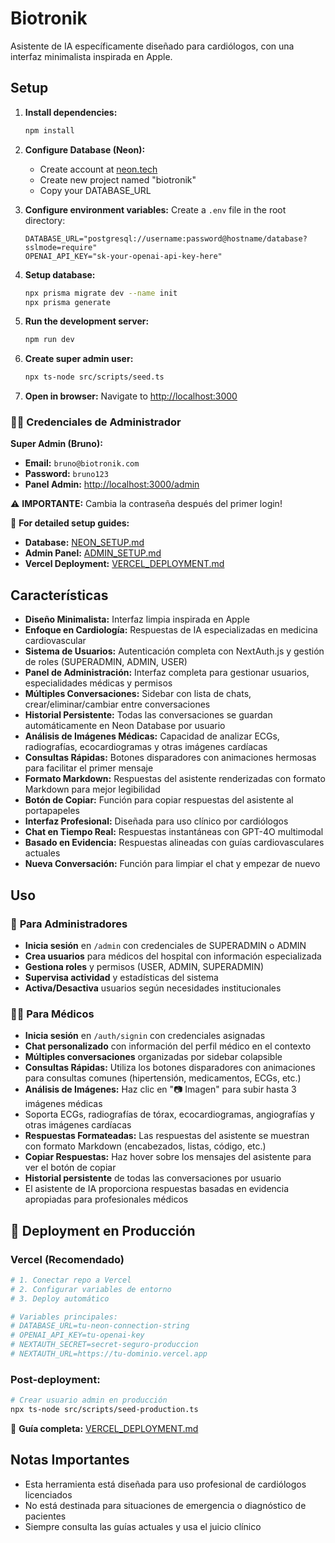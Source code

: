 # Biotronik

Asistente de IA específicamente diseñado para cardiólogos, con una interfaz minimalista inspirada en Apple.

## Setup

1. **Install dependencies:**
   ```bash
   npm install
   ```

2. **Configure Database (Neon):**
   - Create account at [neon.tech](https://neon.tech)
   - Create new project named "biotronik"
   - Copy your DATABASE_URL

3. **Configure environment variables:**
   Create a `.env` file in the root directory:
   ```env
   DATABASE_URL="postgresql://username:password@hostname/database?sslmode=require"
   OPENAI_API_KEY="sk-your-openai-api-key-here"
   ```

4. **Setup database:**
   ```bash
   npx prisma migrate dev --name init
   npx prisma generate
   ```

5. **Run the development server:**
   ```bash
   npm run dev
   ```

6. **Create super admin user:**
   ```bash
   npx ts-node src/scripts/seed.ts
   ```

7. **Open in browser:**
   Navigate to [http://localhost:3000](http://localhost:3000)

### 👨‍💻 **Credenciales de Administrador**

**Super Admin (Bruno):**
- **Email:** `bruno@biotronik.com`
- **Password:** `bruno123`
- **Panel Admin:** [http://localhost:3000/admin](http://localhost:3000/admin)

⚠️ **IMPORTANTE:** Cambia la contraseña después del primer login!

📖 **For detailed setup guides:**
- **Database:** [NEON_SETUP.md](./NEON_SETUP.md)
- **Admin Panel:** [ADMIN_SETUP.md](./ADMIN_SETUP.md)
- **Vercel Deployment:** [VERCEL_DEPLOYMENT.md](./VERCEL_DEPLOYMENT.md)

## Características

- **Diseño Minimalista:** Interfaz limpia inspirada en Apple
- **Enfoque en Cardiología:** Respuestas de IA especializadas en medicina cardiovascular
- **Sistema de Usuarios:** Autenticación completa con NextAuth.js y gestión de roles (SUPERADMIN, ADMIN, USER)
- **Panel de Administración:** Interfaz completa para gestionar usuarios, especialidades médicas y permisos
- **Múltiples Conversaciones:** Sidebar con lista de chats, crear/eliminar/cambiar entre conversaciones
- **Historial Persistente:** Todas las conversaciones se guardan automáticamente en Neon Database por usuario
- **Análisis de Imágenes Médicas:** Capacidad de analizar ECGs, radiografías, ecocardiogramas y otras imágenes cardíacas
- **Consultas Rápidas:** Botones disparadores con animaciones hermosas para facilitar el primer mensaje
- **Formato Markdown:** Respuestas del asistente renderizadas con formato Markdown para mejor legibilidad
- **Botón de Copiar:** Función para copiar respuestas del asistente al portapapeles
- **Interfaz Profesional:** Diseñada para uso clínico por cardiólogos
- **Chat en Tiempo Real:** Respuestas instantáneas con GPT-4O multimodal
- **Basado en Evidencia:** Respuestas alineadas con guías cardiovasculares actuales
- **Nueva Conversación:** Función para limpiar el chat y empezar de nuevo

## Uso

### 👥 **Para Administradores**
- **Inicia sesión** en `/admin` con credenciales de SUPERADMIN o ADMIN
- **Crea usuarios** para médicos del hospital con información especializada
- **Gestiona roles** y permisos (USER, ADMIN, SUPERADMIN)
- **Supervisa actividad** y estadísticas del sistema
- **Activa/Desactiva** usuarios según necesidades institucionales

### 👩‍⚕️ **Para Médicos**
- **Inicia sesión** en `/auth/signin` con credenciales asignadas
- **Chat personalizado** con información del perfil médico en el contexto
- **Múltiples conversaciones** organizadas por sidebar colapsible
- **Consultas Rápidas:** Utiliza los botones disparadores con animaciones para consultas comunes (hipertensión, medicamentos, ECGs, etc.)
- **Análisis de Imágenes:** Haz clic en "📷 Imagen" para subir hasta 3 imágenes médicas
- Soporta ECGs, radiografías de tórax, ecocardiogramas, angiografías y otras imágenes cardíacas
- **Respuestas Formateadas:** Las respuestas del asistente se muestran con formato Markdown (encabezados, listas, código, etc.)
- **Copiar Respuestas:** Haz hover sobre los mensajes del asistente para ver el botón de copiar
- **Historial persistente** de todas las conversaciones por usuario
- El asistente de IA proporciona respuestas basadas en evidencia apropiadas para profesionales médicos

## 🚀 Deployment en Producción

### **Vercel (Recomendado)**
```bash
# 1. Conectar repo a Vercel
# 2. Configurar variables de entorno
# 3. Deploy automático

# Variables principales:
# DATABASE_URL=tu-neon-connection-string
# OPENAI_API_KEY=tu-openai-key
# NEXTAUTH_SECRET=secret-seguro-produccion
# NEXTAUTH_URL=https://tu-dominio.vercel.app
```

### **Post-deployment:**
```bash
# Crear usuario admin en producción
npx ts-node src/scripts/seed-production.ts
```

📖 **Guía completa:** [VERCEL_DEPLOYMENT.md](./VERCEL_DEPLOYMENT.md)

## Notas Importantes

- Esta herramienta está diseñada para uso profesional de cardiólogos licenciados
- No está destinada para situaciones de emergencia o diagnóstico de pacientes
- Siempre consulta las guías actuales y usa el juicio clínico